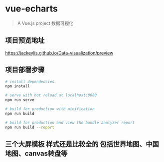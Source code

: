 # vue-echarts

> A Vue.js project
数据可视化
## 项目预览地址
https://jackeylis.github.io/Data-visualization/preview
## 项目部署步骤

``` bash
# install dependencies
npm install

# serve with hot reload at localhost:8080
npm run serve

# build for production with minification
npm run build

# build for production and view the bundle analyzer report
npm run build --report
```
## 三个大屏模板 样式还是比较全的 包括世界地图、中国地图、canvas转盘等
